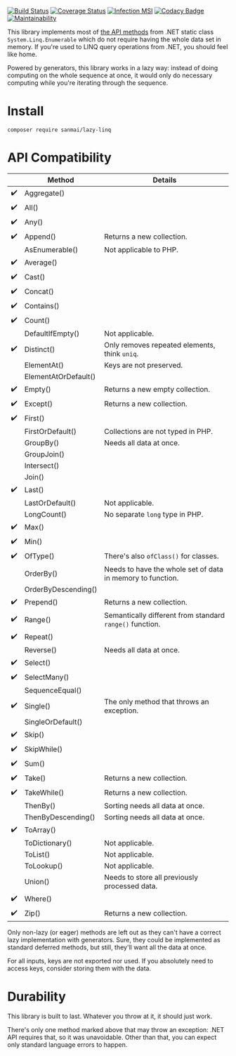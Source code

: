 [![Build Status](https://travis-ci.org/sanmai/LazyLINQ.svg?branch=master)](https://travis-ci.org/sanmai/LazyLINQ)
[![Coverage Status](https://coveralls.io/repos/github/sanmai/LazyLINQ/badge.svg?branch=master)](https://coveralls.io/github/sanmai/LazyLINQ?branch=master)
[![Infection MSI](https://badge.stryker-mutator.io/github.com/sanmai/LazyLINQ/mutation-badge)](https://infection.github.io)
[![Codacy Badge](https://api.codacy.com/project/badge/Grade/3857d68c1acb4e5e81db7049b784940a)](https://www.codacy.com/app/sanmai/LazyLINQ)
[![Maintainability](https://api.codeclimate.com/v1/badges/519d2d0834a8e254a6bf/maintainability)](https://codeclimate.com/github/sanmai/LazyLINQ/maintainability)
<!-- [![Latest Stable Version](https://poser.pugx.org/sanmai/LazyLINQ/v/stable)](https://packagist.org/packages/sanmai/LazyLINQ) -->
<!-- [![License](https://poser.pugx.org/sanmai/LazyLINQ/license)](https://packagist.org/packages/sanmai/LazyLINQ) -->

This library implements most of [the API methods](https://msdn.microsoft.com/en-us/library/system.linq.enumerable.aspx) from .NET static class `System.Linq.Enumerable` which do not require having the whole data set in memory. If you're used to LINQ query operations from .NET, you should feel like home.

Powered by generators, this library works in a lazy way: instead of doing computing on the whole sequence at once, it would only do necessary computing while you're iterating through the sequence.

# Install

    composer require sanmai/lazy-linq

# API Compatibility

|                     |  Method               | Details                       |
| ------------------- | --------------------- | ----------------------------- |
| :heavy_check_mark:  | Aggregate()           |                               |
| :heavy_check_mark:  | All()                 |                               |
| :heavy_check_mark:  | Any()                 |                               |
| :heavy_check_mark:  | Append()              | Returns a new collection.     |
|                     | AsEnumerable()        | Not applicable to PHP.        |
| :heavy_check_mark:  | Average()             |                               |
| :heavy_check_mark:  | Cast()                |                               |
| :heavy_check_mark:  | Concat()              |                               |
| :heavy_check_mark:  | Contains()            |                               |
| :heavy_check_mark:  | Count()               |                               |
|                     | DefaultIfEmpty()      | Not applicable.               |
| :heavy_check_mark:  | Distinct()            | Only removes repeated elements, think `uniq`. |
|                     | ElementAt()           | Keys are not preserved.       |
|                     | ElementAtOrDefault()  |                               |
| :heavy_check_mark:  | Empty()               | Returns a new empty collection. |
| :heavy_check_mark:  | Except()              | Returns a new collection.     |
| :heavy_check_mark:  | First()               |                               |
|                     | FirstOrDefault()      | Collections are not typed in PHP. |
|                     | GroupBy()             | Needs all data at once.       |
|                     | GroupJoin()           |                               |
|                     | Intersect()           |                               |
|                     | Join()                |                               |
| :heavy_check_mark:  | Last()                |                               |
|                     | LastOrDefault()       | Not applicable.               |
|                     | LongCount()           | No separate `long` type in PHP. |
| :heavy_check_mark:  | Max()                 |                               |
| :heavy_check_mark:  | Min()                 |                               |
| :heavy_check_mark:  | OfType()              | There's also `ofClass()` for classes. |
|                     | OrderBy()             | Needs to have the whole set of data in memory to function. |
|                     | OrderByDescending()   |                               |
| :heavy_check_mark:  | Prepend()             | Returns a new collection. |
| :heavy_check_mark:  | Range()               | Semantically different from standard `range()` function. |
| :heavy_check_mark:  | Repeat()              |                               |
|                     | Reverse()             | Needs all data at once. | 
| :heavy_check_mark:  | Select()              |                               |
| :heavy_check_mark:  | SelectMany()          |                               |
|                     | SequenceEqual()       |                               |
| :heavy_check_mark:  | Single()              | The only method that throws an exception. |
|                     | SingleOrDefault()     |                               |
| :heavy_check_mark:  | Skip()                |                               |
| :heavy_check_mark:  | SkipWhile()           |                               |
| :heavy_check_mark:  | Sum()                 |                               |
| :heavy_check_mark:  | Take()                | Returns a new collection.     |
| :heavy_check_mark:  | TakeWhile()           | Returns a new collection.     |
|                     | ThenBy()              | Sorting needs all data at once. |
|                     | ThenByDescending()    | Sorting needs all data at once. |
| :heavy_check_mark:  | ToArray()             |                               |
|                     | ToDictionary()        | Not applicable. |
|                     | ToList()              | Not applicable. |
|                     | ToLookup()            | Not applicable. |
|                     | Union()               | Needs to store all previously processed data. |
| :heavy_check_mark:  | Where()               |                               |
| :heavy_check_mark:  | Zip()                 | Returns a new collection. |

Only non-lazy (or eager) methods are left out as they can't have a correct lazy implementation with generators. Sure, they could be implemented as standard deferred methods, but still, they'll want all the data at once.

For all inputs, keys are not exported nor used. If you absolutely need to access keys, consider storing them with the data.

# Durability

This library is built to last. Whatever you throw at it, it should just work.

There's only one method marked above that may throw an exception: .NET API requires that, so it was unavoidable. Other than that, you can expect only standard language errors to happen.

